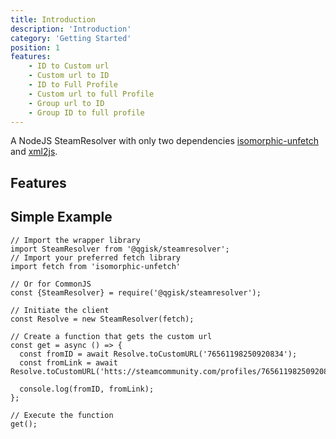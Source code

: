 ```yaml
---
title: Introduction
description: 'Introduction'
category: 'Getting Started'
position: 1
features:
    - ID to Custom url
    - Custom url to ID
    - ID to Full Profile
    - Custom url to full Profile
    - Group url to ID
    - Group ID to full profile
---
```


A NodeJS SteamResolver with only two dependencies [isomorphic-unfetch](https://www.npmjs.com/package/isomorphic-unfetch) and [xml2js](https://www.npmjs.com/package/xml2js).

## Features

<list :items="features"></list>

## Simple Example

```javascript[index.js]
// Import the wrapper library
import SteamResolver from '@qgisk/steamresolver';
// Import your preferred fetch library
import fetch from 'isomorphic-unfetch'

// Or for CommonJS
const {SteamResolver} = require('@qgisk/steamresolver');

// Initiate the client
const Resolve = new SteamResolver(fetch);

// Create a function that gets the custom url
const get = async () => {
  const fromID = await Resolve.toCustomURL('76561198250920834');
  const fromLink = await Resolve.toCustomURL('htts://steamcommunity.com/profiles/76561198250920834');

  console.log(fromID, fromLink);
};

// Execute the function
get();
```
